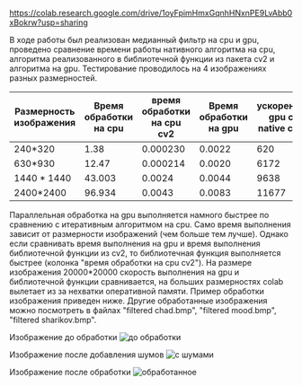 https://colab.research.google.com/drive/1oyFpimHmxGqnhHNxnPE9LvAbb0xBokrw?usp=sharing


В ходе работы был реализован медианный фильтр на cpu и gpu, проведено сравнение времени работы нативного алгоритма на cpu, алгоритма реализованного в библиотечной функции из пакета cv2 и алгоритма на gpu. Тестирование
проводилось на 4 изображениях разных размерностей.

| Размерность изображения  | Время обработки на cpu | время обработки на cpu cv2| Время обработки на gpu |ускорение gpu с native cpu | ускорение gpu с cv2 cpu|
| ------------------------ | ---------------------- | --------------------------| -----------------------|---------------------------|------------------------|
|  240*320                 | 1.38                   | 0.000230                    | 0.0022                 | 620                       | 0.1029                 |
|  630*930                 | 12.47                  | 0.000214                    | 0.0020                 | 6172                      |0.1059                  |
| 1440 * 1440              | 43.003                 |0.0024                     |  0.0044                 |  9638                      | 0.5431               |
| 2400*2400                | 96.934                |  0.0043                     | 0.0083               |   11677                     | 0.5235                |

Параллельная обработка на gpu выполняется намного быстрее по сравнению с итеративным алгоритмом на cpu. Само время выполнения зависит от размерности изображений (чем больше тем лучше). Однако если сравнивать
время выполнения на gpu и время выполнения библиотечной функции из cv2, то библиотечная функция выполняется быстрее (колонка "время обработки на cpu cv2"). На размере изображения 20000*20000 скорость выполнения
на gpu и библиотечной функции сравнивается, на больших размерностях colab вылетает из за нехватки оперативной памяти.
Пример обработки изображения приведен ниже. Другие обработанные изображения можно посмотреть в файлах "filtered chad.bmp", "filtered mood.bmp", "filtered sharikov.bmp".


Изображение до обработки
![до обработки](https://github.com/MyCatsGitHub/HPC_labs/raw/main/Salt%20and%20Pepper/peppe%20gray.bmp)

Изображение после добавления шумов
![с шумами](https://github.com/MyCatsGitHub/HPC_labs/raw/main/Salt%20and%20Pepper/peppe%20gray%20noised.bmp)

Изображение после обработки
![обработанное](https://github.com/MyCatsGitHub/HPC_labs/raw/main/Salt%20and%20Pepper/filtered%20peppe.bmp)
